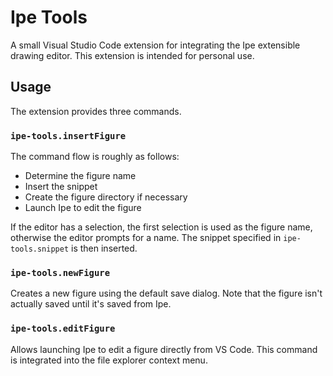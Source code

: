 # Ipe Tools

A small Visual Studio Code extension for integrating the Ipe extensible drawing editor. This extension is intended for personal use.

## Usage

The extension provides three commands.

### `ipe-tools.insertFigure`

The command flow is roughly as follows:
- Determine the figure name
- Insert the snippet
- Create the figure directory if necessary
- Launch Ipe to edit the figure

If the editor has a selection, the first selection is used as the figure name, otherwise the editor prompts for a name.
The snippet specified in `ipe-tools.snippet` is then inserted.

### `ipe-tools.newFigure`

Creates a new figure using the default save dialog. Note that the figure isn't actually saved until it's saved from Ipe.

### `ipe-tools.editFigure`

Allows launching Ipe to edit a figure directly from VS Code. This command is integrated into the file explorer context menu.
